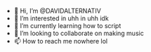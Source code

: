 - 👋 Hi, I’m @DAVIDALTERNATIV
- 👀 I’m interested in uhh in uhh idk
- 🌱 I’m currently learning how to script
- 💞️ I’m looking to collaborate on making music
- 📫 How to reach me nowhere lol

<!---
DAVIDALTERNATIV/DAVIDALTERNATIV is a ✨ special ✨ repository because its `README.md` (this file) appears on your GitHub profile.
You can click the Preview link to take a look at your changes.
--->
